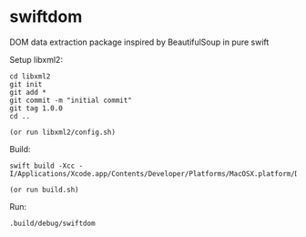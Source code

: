 # swiftdom
DOM data extraction package inspired by BeautifulSoup in pure swift

Setup libxml2:

	cd libxml2
	git init
	git add *
	git commit -m "initial commit"
	git tag 1.0.0
	cd ..
	
	(or run libxml2/config.sh)

Build:

	swift build -Xcc -I/Applications/Xcode.app/Contents/Developer/Platforms/MacOSX.platform/Developer/SDKs/MacOSX.sdk/usr/include/libxml2/
	
	(or run build.sh)

Run:

	.build/debug/swiftdom